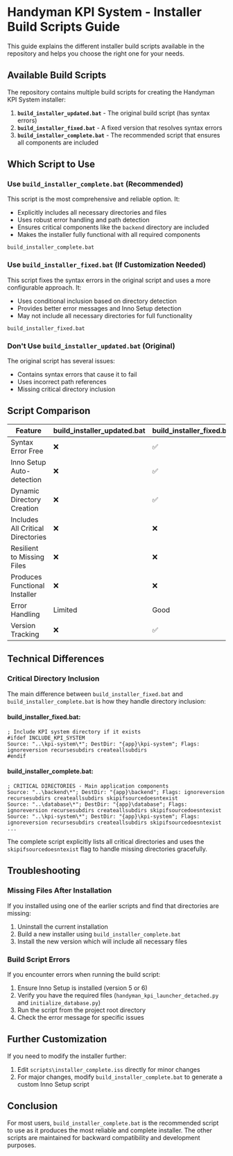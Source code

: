 # Handyman KPI System - Installer Build Scripts Guide

This guide explains the different installer build scripts available in the repository and helps you choose the right one for your needs.

## Available Build Scripts

The repository contains multiple build scripts for creating the Handyman KPI System installer:

1. **`build_installer_updated.bat`** - The original build script (has syntax errors)
2. **`build_installer_fixed.bat`** - A fixed version that resolves syntax errors
3. **`build_installer_complete.bat`** - The recommended script that ensures all components are included

## Which Script to Use

### Use `build_installer_complete.bat` (Recommended)

This script is the most comprehensive and reliable option. It:

- Explicitly includes all necessary directories and files
- Uses robust error handling and path detection
- Ensures critical components like the `backend` directory are included
- Makes the installer fully functional with all required components

```batch
build_installer_complete.bat
```

### Use `build_installer_fixed.bat` (If Customization Needed)

This script fixes the syntax errors in the original script and uses a more configurable approach. It:

- Uses conditional inclusion based on directory detection
- Provides better error messages and Inno Setup detection
- May not include all necessary directories for full functionality

```batch
build_installer_fixed.bat
```

### Don't Use `build_installer_updated.bat` (Original)

The original script has several issues:

- Contains syntax errors that cause it to fail
- Uses incorrect path references
- Missing critical directory inclusion

## Script Comparison

| Feature | build_installer_updated.bat | build_installer_fixed.bat | build_installer_complete.bat |
|---------|----------------------------|--------------------------|------------------------------|
| Syntax Error Free | ❌ | ✅ | ✅ |
| Inno Setup Auto-detection | ❌ | ✅ | ✅ |
| Dynamic Directory Creation | ❌ | ✅ | ✅ |
| Includes All Critical Directories | ❌ | ❌ | ✅ |
| Resilient to Missing Files | ❌ | ❌ | ✅ |
| Produces Functional Installer | ❌ | ❌ | ✅ |
| Error Handling | Limited | Good | Excellent |
| Version Tracking | ❌ | ✅ | ✅ |

## Technical Differences

### Critical Directory Inclusion

The main difference between `build_installer_fixed.bat` and `build_installer_complete.bat` is how they handle directory inclusion:

#### build_installer_fixed.bat:
```
; Include KPI system directory if it exists
#ifdef INCLUDE_KPI_SYSTEM
Source: "..\kpi-system\*"; DestDir: "{app}\kpi-system"; Flags: ignoreversion recursesubdirs createallsubdirs
#endif
```

#### build_installer_complete.bat:
```
; CRITICAL DIRECTORIES - Main application components
Source: "..\backend\*"; DestDir: "{app}\backend"; Flags: ignoreversion recursesubdirs createallsubdirs skipifsourcedoesntexist
Source: "..\database\*"; DestDir: "{app}\database"; Flags: ignoreversion recursesubdirs createallsubdirs skipifsourcedoesntexist
Source: "..\kpi-system\*"; DestDir: "{app}\kpi-system"; Flags: ignoreversion recursesubdirs createallsubdirs skipifsourcedoesntexist
...
```

The complete script explicitly lists all critical directories and uses the `skipifsourcedoesntexist` flag to handle missing directories gracefully.

## Troubleshooting

### Missing Files After Installation

If you installed using one of the earlier scripts and find that directories are missing:

1. Uninstall the current installation
2. Build a new installer using `build_installer_complete.bat`
3. Install the new version which will include all necessary files

### Build Script Errors

If you encounter errors when running the build script:

1. Ensure Inno Setup is installed (version 5 or 6)
2. Verify you have the required files (`handyman_kpi_launcher_detached.py` and `initialize_database.py`)
3. Run the script from the project root directory
4. Check the error message for specific issues

## Further Customization

If you need to modify the installer further:

1. Edit `scripts\installer_complete.iss` directly for minor changes
2. For major changes, modify `build_installer_complete.bat` to generate a custom Inno Setup script

## Conclusion

For most users, `build_installer_complete.bat` is the recommended script to use as it produces the most reliable and complete installer. The other scripts are maintained for backward compatibility and development purposes.